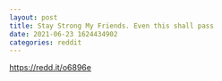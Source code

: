 ```yaml
--- 
layout: post 
title: Stay Strong My Friends. Even this shall pass 
date: 2021-06-23 1624434902 
categories: reddit 
--- 
```

https://redd.it/o6896e